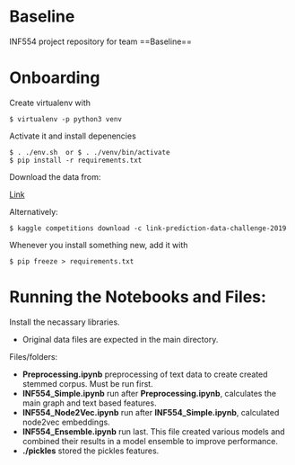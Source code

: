 # Baseline
INF554 project repository for team ==Baseline==

# Onboarding
Create virtualenv with
```
$ virtualenv -p python3 venv
```
Activate it and install depenencies
```
$ . ./env.sh  or $ . ./venv/bin/activate
$ pip install -r requirements.txt
```
Download the data from: 

[Link](https://www.kaggle.com/c/17455/download-all) 

Alternatively:
```
$ kaggle competitions download -c link-prediction-data-challenge-2019
```
Whenever you install something new, add it with
```
$ pip freeze > requirements.txt
```

# Running the Notebooks and Files:

Install the necassary libraries. 

+ Original data files are expected in the main directory.

Files/folders: 

+ **Preprocessing.ipynb** preprocessing of text data to create created stemmed corpus. Must be run first.
+ **INF554_Simple.ipynb** run after **Preprocessing.ipynb**, calculates the main graph and text based features.
+ **INF554_Node2Vec.ipynb** run after **INF554_Simple.ipynb**, calculated node2vec embeddings.
+ **INF554_Ensemble.ipynb** run last. This file created various models and combined their results in a model ensemble to improve performance.
+ **./pickles** stored the pickles features.